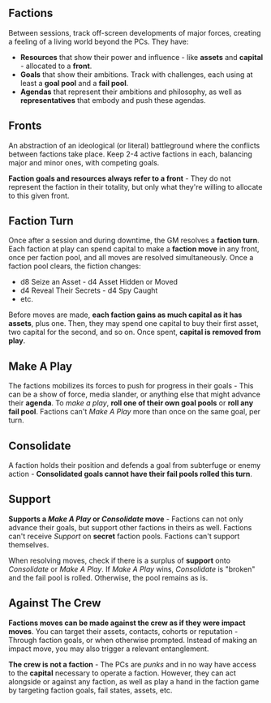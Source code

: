 ## Factions

Between sessions, track off-screen developments of major forces, creating a feeling of a living world beyond the PCs. They have:

- **Resources** that show their power and influence - like **assets** and **capital** - allocated to a **front**.
- **Goals** that show their ambitions. Track with challenges, each using at least a **goal pool** and a **fail pool**.
- **Agendas** that represent their ambitions and philosophy, as well as **representatives** that embody and push these agendas.

## Fronts

An abstraction of an ideological (or literal) battleground where the conflicts between factions take place. Keep 2-4 active factions in each, balancing major and minor ones, with competing goals.

**Faction goals and resources always refer to a front** - They do not represent the faction in their totality, but only what they're willing to allocate to this given front.

## Faction Turn

Once after a session and during downtime, the GM resolves a **faction turn**. Each faction at play can spend capital to make a **faction move** in any front, once per faction pool, and all moves are resolved simultaneously. Once a faction pool clears, the fiction changes:

- d8 Seize an Asset - d4 Asset Hidden or Moved
- d4 Reveal Their Secrets - d4 Spy Caught
- etc.

Before moves are made, **each faction gains as much capital as it has assets**, plus one. Then, they may spend one capital to buy their first asset, two capital for the second, and so on. Once spent, **capital is removed from play**.

## Make A Play

The factions mobilizes its forces to push for progress in their goals - This can be a show of force, media slander, or anything else that might advance their **agenda**. To _make a play_, **roll one of their own goal pools** or **roll any fail pool**. Factions can't _Make A Play_ more than once on the same goal, per turn.

## Consolidate

A faction holds their position and defends a goal from subterfuge or enemy action - **Consolidated goals cannot have their fail pools rolled this turn**.

## Support

**Supports a _Make A Play_ or _Consolidate_ move** - Factions can not only advance their goals, but support other factions in theirs as well. Factions can't receive _Support_ on **secret** faction pools. Factions can't support themselves.

When resolving moves, check if there is a surplus of **support** onto _Consolidate_ or _Make A Play_. If _Make A Play_ wins, _Consolidate_ is "broken" and the fail pool is rolled. Otherwise, the pool remains as is.

## Against The Crew

**Factions moves can be made against the crew as if they were impact moves**. You can target their assets, contacts, cohorts or reputation - Through faction goals, or when otherwise prompted. Instead of making an impact move, you may also trigger a relevant entanglement.

**The crew is not a faction** - The PCs are _punks_ and in no way have access to the **capital** necessary to operate a faction. However, they can act alongside or against any faction, as well as play a hand in the faction game by targeting faction goals, fail states, assets, etc.
